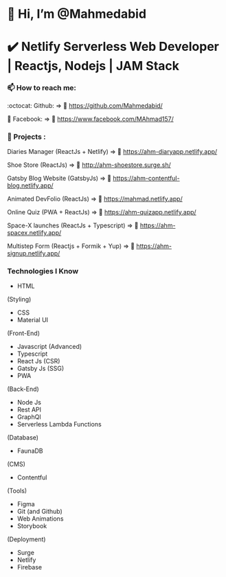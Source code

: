 # 👋 Hi, I’m @Mahmedabid

# ✔️ Netlify Serverless Web Developer | Reactjs, Nodejs | JAM Stack

### 📫 How to reach me:

:octocat: Github: => 🔗 https://github.com/Mahmedabid/

🔵 Facebook: => 🔗 https://www.facebook.com/MAhmad157/

### 🏅 Projects :

Diaries Manager (ReactJs + Netlify) => 🔗 https://ahm-diaryapp.netlify.app/

Shoe Store (ReactJs) => 🔗 http://ahm-shoestore.surge.sh/

Gatsby Blog Website (GatsbyJs) => 🔗 https://ahm-contentful-blog.netlify.app/

Animated DevFolio (ReactJs) => 🔗 https://mahmad.netlify.app/

Online Quiz (PWA + ReactJs) => 🔗 https://ahm-quizapp.netlify.app/

Space-X launches (ReactJs + Typescript) => 🔗 https://ahm-spacex.netlify.app/

Multistep Form (Reactjs + Formik + Yup) => 🔗 https://ahm-signup.netlify.app/

### Technologies I Know

* HTML

(Styling)

* CSS
* Material UI

(Front-End)

* Javascript (Advanced)
* Typescript
* React Js (CSR)
* Gatsby Js (SSG)
* PWA

(Back-End)

* Node Js
* Rest API
* GraphQl
* Serverless Lambda Functions

(Database)

* FaunaDB

(CMS)

* Contentful

(Tools)

* Figma
* Git (and Github)
* Web Animations
* Storybook

(Deployment)

* Surge
* Netlify
* Firebase
